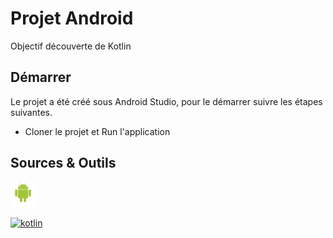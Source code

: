 # Projet Android

Objectif découverte de Kotlin

## Démarrer

Le projet a été créé sous Android Studio, pour le démarrer suivre les étapes suivantes.

- Cloner le projet et Run l'application

## Sources & Outils

<a href="https://developer.android.com" target="_blank" rel="noreferrer"> <img src="https://raw.githubusercontent.com/devicons/devicon/master/icons/android/android-original-wordmark.svg" alt="android" width="40" height="40"/> </a>

<a href="https://kotlinlang.org" target="_blank" rel="noreferrer"> <img src="https://www.vectorlogo.zone/logos/kotlinlang/kotlinlang-icon.svg" alt="kotlin" width="40" height="40"/> </a> 

